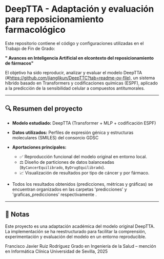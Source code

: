 # DeepTTA - Adaptación y evaluación para reposicionamiento farmacológico

Este repositorio contiene el código y configuraciones utilizadas en el Trabajo de Fin de Grado:

**" Avances en Inteligencia Artificial en elcontexto del reposicionamiento de fármacos"**

El objetivo ha sido reproducir, analizar y evaluar el modelo DeepTTA (#https://github.com/jianglikun/DeepTTC?tab=readme-ov-file), un sistema híbrido basado en Transformers y codificaciones químicas (ESPF), aplicado a la predicción de la sensibilidad celular a compuestos antitumorales.

---

## 🔍 Resumen del proyecto

- **Modelo estudiado:** DeepTTA (Transformer + MLP + codificación ESPF)
- **Datos utilizados:** Perfiles de expresión génica y estructuras moleculares (SMILES) del consorcio GDSC
- **Aportaciones principales:**
  - ✅ Reproducción funcional del modelo original en entorno local.
  - ⚖️ Diseño de particiones de datos balanceadas (`ByCancerEquilibrado`, `ByDrugEquilibrado`).
  - 📈 Visualización de resultados por tipo de cáncer y por fármaco.

- Todos los resultados obtenidos (predicciones, métricas y gráficas) se encuentran organizados en las carpetas 'predicciones' y 'graficas_predicciones' respectivamente .
---

## 📎 Notas
Este proyecto es una adaptación académica del modelo original DeepTTA.
La implementación se ha reestructurado para facilitar la comprensión, experimentación y evaluación del modelo en un entorno reproducible.

Francisco Javier Ruiz Rodríguez
Grado en Ingeniería de la Salud – mención en Informática Clínica
Universidad de Sevilla, 2025
